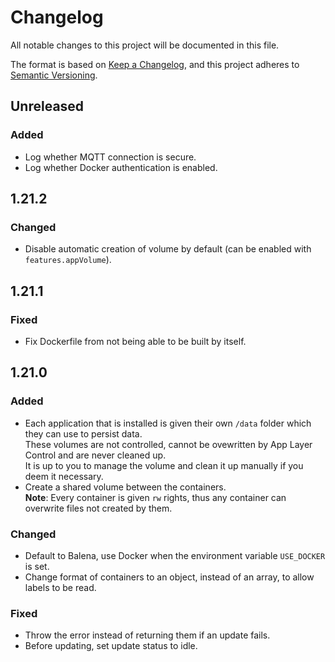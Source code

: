 # Changelog

All notable changes to this project will be documented in this file.

The format is based on [Keep a Changelog](https://keepachangelog.com/en/1.0.0/),
and this project adheres to [Semantic Versioning](https://semver.org/spec/v2.0.0.html).

## Unreleased
### Added
- Log whether MQTT connection is secure.
- Log whether Docker authentication is enabled.

## 1.21.2
### Changed
- Disable automatic creation of volume by default (can be enabled with `features.appVolume`).

## 1.21.1
### Fixed
- Fix Dockerfile from not being able to be built by itself.

## 1.21.0
### Added
- Each application that is installed is given their own `/data` folder which they can use to persist data.  
  These volumes are not controlled, cannot be ovewritten by App Layer Control and are never cleaned up.  
  It is up to you to manage the volume and clean it up manually if you deem it necessary.
- Create a shared volume between the containers.  
  **Note**: Every container is given `rw` rights, thus any container can overwrite files not created by them.

### Changed
- Default to Balena, use Docker when the environment variable `USE_DOCKER` is set.
- Change format of containers to an object, instead of an array, to allow labels to be read.

### Fixed
- Throw the error instead of returning them if an update fails.
- Before updating, set update status to idle.
